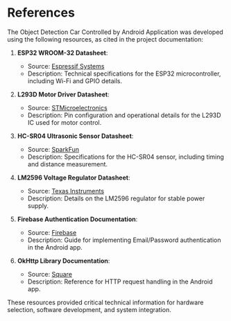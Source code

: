 # References

The Object Detection Car Controlled by Android Application was developed using the following resources, as cited in the project documentation:

1. **ESP32 WROOM-32 Datasheet**:
   - Source: [Espressif Systems](https://www.espressif.com/sites/default/files/documentation/esp32-wroom-32_datasheet_en.pdf)
   - Description: Technical specifications for the ESP32 microcontroller, including Wi-Fi and GPIO details.

2. **L293D Motor Driver Datasheet**:
   - Source: [STMicroelectronics](https://www.st.com/en/motor-drivers/l293d.html)
   - Description: Pin configuration and operational details for the L293D IC used for motor control.

3. **HC-SR04 Ultrasonic Sensor Datasheet**:
   - Source: [SparkFun](https://cdn.sparkfun.com/datasheets/Sensors/Proximity/HCSR04.pdf)
   - Description: Specifications for the HC-SR04 sensor, including timing and distance measurement.

4. **LM2596 Voltage Regulator Datasheet**:
   - Source: [Texas Instruments](https://www.ti.com/product/LM2596)
   - Description: Details on the LM2596 regulator for stable power supply.

5. **Firebase Authentication Documentation**:
   - Source: [Firebase](https://firebase.google.com/docs/auth)
   - Description: Guide for implementing Email/Password authentication in the Android app.

6. **OkHttp Library Documentation**:
   - Source: [Square](https://square.github.io/okhttp/)
   - Description: Reference for HTTP request handling in the Android app.

These resources provided critical technical information for hardware selection, software development, and system integration.